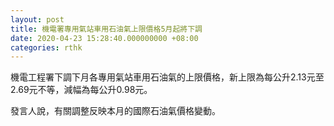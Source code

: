 ```yaml
---
layout: post
title: 機電署專用氣站車用石油氣上限價格5月起將下調
date: 2020-04-23 15:28:40.000000000 +08:00
categories: rthk
---
```


機電工程署下調下月各專用氣站車用石油氣的上限價格，新上限為每公升2.13元至2.69元不等，減幅為每公升0.98元。

發言人說，有關調整反映本月的國際石油氣價格變動。
